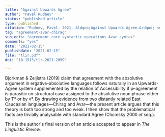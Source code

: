 ```yaml
---
title: "Against Upwards Agree"
author: "Pavel Rudnev"
status: "published article"
type: published
citation: "Rudnev, Pavel. 2021. &ldquo;Against Upwards Agree.&rdquo; <em> The Linguistic Review</em> 38(1): 65–99."
tag: "agreement-avar-chirag"
subjects: "agreement core_syntactic_operations Avar syntax"
comments: "yes"
date: "2021-02-15"
publishdate: "2021-02-15"
file: "tlir.pdf"
doi: "10.1515/tlr-2021-2059"

---
```



Bjorkman & Zeijlstra (2019) claim that agreement with the absolutive argument in ergative-absolutive languages follows naturally in an Upwards-Agree system supplemented by the relation of Accessibility  if *φ*-agreement is parasitic on structural case assigned to the absolutive noun phrase either by T° or by v°. By drawing evidence from two distantly related East Caucasian languages—Chirag and Avar—the present article argues that this theory is both too strong and too weak. I then show that the problematical facts are trivially analysable with standard Agree (Chomsky 2000 *et seq.*).

This is the author's final version of an article accepted to appear in *The Linguistic Review*.
